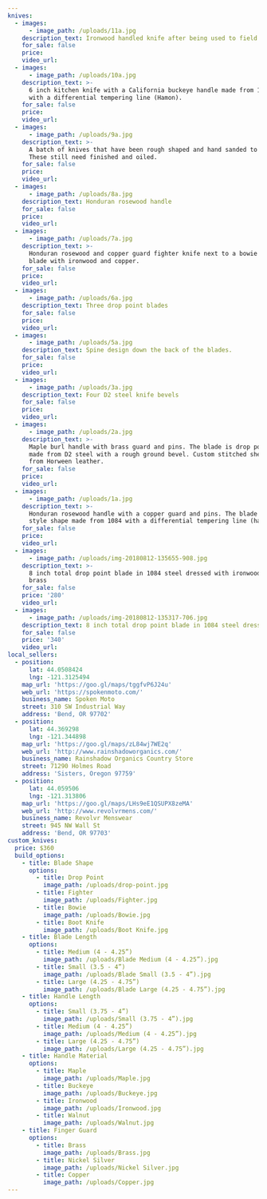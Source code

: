 ```yaml
---
knives:
  - images:
      - image_path: /uploads/11a.jpg
    description_text: Ironwood handled knife after being used to field dress an elk
    for_sale: false
    price:
    video_url:
  - images:
      - image_path: /uploads/10a.jpg
    description_text: >-
      6 inch kitchen knife with a California buckeye handle made from 1084 steel
      with a differential tempering line (Hamon).
    for_sale: false
    price:
    video_url:
  - images:
      - image_path: /uploads/9a.jpg
    description_text: >-
      A batch of knives that have been rough shaped and hand sanded to 120 grit.
      These still need finished and oiled.
    for_sale: false
    price:
    video_url:
  - images:
      - image_path: /uploads/8a.jpg
    description_text: Honduran rosewood handle
    for_sale: false
    price:
    video_url:
  - images:
      - image_path: /uploads/7a.jpg
    description_text: >-
      Honduran rosewood and copper guard fighter knife next to a bowie style
      blade with ironwood and copper.
    for_sale: false
    price:
    video_url:
  - images:
      - image_path: /uploads/6a.jpg
    description_text: Three drop point blades
    for_sale: false
    price:
    video_url:
  - images:
      - image_path: /uploads/5a.jpg
    description_text: Spine design down the back of the blades.
    for_sale: false
    price:
    video_url:
  - images:
      - image_path: /uploads/3a.jpg
    description_text: Four D2 steel knife bevels
    for_sale: false
    price:
    video_url:
  - images:
      - image_path: /uploads/2a.jpg
    description_text: >-
      Maple burl handle with brass guard and pins. The blade is drop point shape
      made from D2 steel with a rough ground bevel. Custom stitched sheath made
      from Horween leather.
    for_sale: false
    price:
    video_url:
  - images:
      - image_path: /uploads/1a.jpg
    description_text: >-
      Honduran rosewood handle with a copper guard and pins. The blade is bowie
      style shape made from 1084 with a differential tempering line (hamon).
    for_sale: false
    price:
    video_url:
  - images:
      - image_path: /uploads/img-20180812-135655-908.jpg
    description_text: >-
      8 inch total drop point blade in 1084 steel dressed with ironwood and
      brass
    for_sale: false
    price: '280'
    video_url:
  - images:
      - image_path: /uploads/img-20180812-135317-706.jpg
    description_text: 8 inch total drop point blade in 1084 steel dressed with antler and copper
    for_sale: false
    price: '340'
    video_url:
local_sellers:
  - position:
      lat: 44.0508424
      lng: -121.3125494
    map_url: 'https://goo.gl/maps/tggfvP6J24u'
    web_url: 'https://spokenmoto.com/'
    business_name: Spoken Moto
    street: 310 SW Industrial Way
    address: 'Bend, OR 97702'
  - position:
      lat: 44.369298
      lng: -121.344898
    map_url: 'https://goo.gl/maps/zL84wj7WE2q'
    web_url: 'http://www.rainshadoworganics.com/'
    business_name: Rainshadow Organics Country Store
    street: 71290 Holmes Road
    address: 'Sisters, Oregon 97759'
  - position:
      lat: 44.059506
      lng: -121.313806
    map_url: 'https://goo.gl/maps/LHs9eE1QSUPX8zeMA'
    web_url: 'http://www.revolvrmens.com/'
    business_name: Revolvr Menswear
    street: 945 NW Wall St
    address: 'Bend, OR 97703'
custom_knives:
  price: $360
  build_options:
    - title: Blade Shape
      options:
        - title: Drop Point
          image_path: /uploads/drop-point.jpg
        - title: Fighter
          image_path: /uploads/Fighter.jpg
        - title: Bowie
          image_path: /uploads/Bowie.jpg
        - title: Boot Knife
          image_path: /uploads/Boot Knife.jpg
    - title: Blade Length
      options:
        - title: Medium (4 - 4.25”)
          image_path: /uploads/Blade Medium (4 - 4.25”).jpg
        - title: Small (3.5 - 4”)
          image_path: /uploads/Blade Small (3.5 - 4”).jpg
        - title: Large (4.25 - 4.75”)
          image_path: /uploads/Blade Large (4.25 - 4.75”).jpg
    - title: Handle Length
      options:
        - title: Small (3.75 - 4”)
          image_path: /uploads/Small (3.75 - 4”).jpg
        - title: Medium (4 - 4.25”)
          image_path: /uploads/Medium (4 - 4.25”).jpg
        - title: Large (4.25 - 4.75”)
          image_path: /uploads/Large (4.25 - 4.75”).jpg
    - title: Handle Material
      options:
        - title: Maple
          image_path: /uploads/Maple.jpg
        - title: Buckeye
          image_path: /uploads/Buckeye.jpg
        - title: Ironwood
          image_path: /uploads/Ironwood.jpg
        - title: Walnut
          image_path: /uploads/Walnut.jpg
    - title: Finger Guard
      options:
        - title: Brass
          image_path: /uploads/Brass.jpg
        - title: Nickel Silver
          image_path: /uploads/Nickel Silver.jpg
        - title: Copper
          image_path: /uploads/Copper.jpg
---
```


